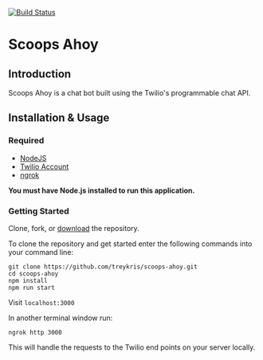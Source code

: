 [![Build Status](https://travis-ci.com/treykris/scoops-ahoy.svg?branch=master)](https://travis-ci.com/treykris/scoops-ahoy)


# Scoops Ahoy

## Introduction

Scoops Ahoy is a chat bot built using the Twilio's programmable chat API.

## Installation & Usage

### Required
- [NodeJS](https://reactjs.org/)
- [Twilio Account](https://www.twilio.com/)
- [ngrok](https://ngrok.com/)

**You must have Node.js installed to run this application.**

### Getting Started

Clone, fork, or [download](https://github.com/treykris/scoops-ahoy/archive/master.zip) the repository.

To clone the repository and get started enter the following commands into your command line:

```
git clone https://github.com/treykris/scoops-ahoy.git
cd scoops-ahoy
npm install
npm run start
```

Visit `localhost:3000`

In another terminal window run:
```
ngrok http 3000
```
This will handle the requests to the Twilio end points on your server locally.
